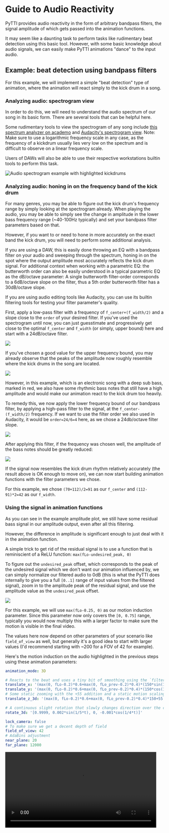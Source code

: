 # Guide to Audio Reactivity

PyTTI provides audio reactivity in the form of arbitrary bandpass filters, the signal amplitude of which gets passed into the animation functions.

It may seem like a daunting task to perform tasks like rudimentary beat detection using this basic tool. However, with some basic knowledge about audio signals, we can easily make PyTTI animations "dance" to the input audio.

## Example: beat detection using bandpass filters

For this example, we will implement a simple "beat detection" type of animation, where the animation will react simply to the kick drum in a song.

### Analyzing audio: spectrogram view

In order to do this, we will need to understand the audio spectrum of our song in its basic form.
There are several tools that can be helpful here.

Some rudimentary tools to view the spectrogram of any song include [this spectrum analyzer on academo](https://academo.org/demos/spectrum-analyzer/) and [Audacity's spectrogram view](https://manual.audacityteam.org/man/spectrogram_view.html#select).
Note: Make sure to use a logarithmic frequency scale in any case, as the frequency of a kickdrum usually lies very low on the spectrum and is difficult to observe on a linear frequency scale.

Users of DAWs will also be able to use their respective workstations builtin tools to perform this task.

![Audio spectrogram example with highlighted kickdrums](assets/audio_spectrogram.png)

### Analyzing audio: honing in on the frequency band of the kick drum

For many genres, you may be able to figure out the kick drum's frequency range by simply looking at the spectrogram already.
When playing the audio, you may be able to simply see the change in amplitude in the lower bass frequency range (~40-100Hz typically) and set your bandpass filter parameters based on that.

However, if you want to or need to hone in more accurately on the exact band the kick drum, you will need to perform some additional analysis.

If you are using a DAW, this is easily done throwing an EQ with a bandpass filter on your audio and sweeping through the spectrum, honing in on the spot where the output amplitude most accurately reflects the kick drum signal.
For additional context when working with a parametric EQ: the butterworth order can also be easily understood in a typical parametric EQ as the dB/octave parameter: A single butterworth filter-order corresponds to a 6dB/octave slope on the filter, thus a 5th order butterworth filter has a 30dB/octave slope.

If you are using audio editing tools like Audacity, you can use its builtin filtering tools for testing your filter parameter's quality.

First, apply a low-pass filter with a frequency of `f_center+(f_width/2)` and a slope close to the `order` of your desired filter. If you've used the spectrogram until now, you can just guesstimate and progressively get close to the optimal `f_center` and `f_width` (or simply, upper bound) here and start with a 24dB/octave filter.

![](assets/audio_amplitude_lowpass.png)

If you've chosen a good value for the upper frequency bound, you may already observe that the peaks of the amplitude now roughly resemble where the kick drums in the song are located.

![](assets/audio_amplitude_lowpassed.png)

However, in this example, which is an electronic song with a deep sub bass, marked in red, we also have some rhythmic bass notes that still have a high amplitude and would make our animation react to the kick drum too heavily.

To remedy this, we now apply the lower frequency bound of our bandpass filter, by applying a high-pass filter to the signal, at the `f_center-(f_width/2)` frequency. If we want to use the filter order we also used in Audacity, it would be `order=24/6=4` here, as we chose a 24db/octave filter slope.

![](assets/audio_amplitude_hipass.png)

After applying this filter, if the frequency was chosen well, the amplitude of the bass notes should be greatly reduced:

![](assets/audio_amplitude_hipassed.png)

If the signal now resembles the kick drum rhythm relatively accurately (the result above is OK enough to move on), we can now start building animation functions with the filter parameters we chose.

For this example, we chose `(70+112)/2=91` as our `f_center` and `(112-91)*2=42` as our `f_width`.

### Using the signal in animation functions

As you can see in the example amplitude plot, we still have some residual bass signal in our amplitude output, even after all this filtering.

However, the difference in amplitude is significant enough to just deal with it in the animation function.

A simple trick to get rid of the residual signal is to use a function that is reminiscient of a ReLU function:
`max(fLo-undesired_peak, 0)`

To figure out the `undesired_peak` offset, which corresponds to the peak of the undesired signal which we don't want our animation influenced by, we can simply normalize our filtered audio to 0dB (this is what the PyTTI does internally to give you a full `[0..1]` range of input values from the filtered signal), zoom in to the amplitude peak of the residual signal, and use the amplitude value as the `undesired_peak` offset.

![](assets/audio_residual_signal.png)

For this example, we will use `max(fLo-0.25, 0)` as our motion induction parameter. Since this parameter now only covers the `[0, 0.75]` range, typically you would now multiply this with a larger factor to make sure the motion is visible in the final video.

The values here now depend on other parameters of your scenario like `field_of_view` as well, but generally it's a good idea to start with larger values (I'd recommend starting with ~200 for a FOV of 42 for example).

Here's the motion induction on the audio highlighted in the previous steps using these animation parameters:

```yaml
animation_mode: 3D

# Reacts to the beat and uses a tiny bit of smoothing using the `filter_var_prev` variable. This can be used to make the movement less abrupt. The 150*sin(1/4*t) motion scaling factor here also modulates over time to switch between translation in the x and y direction
translate_x: '(max(0, fLo-0.2)*0.6+max(0, fLo_prev-0.2)*0.4)*(150*sin(1/4*t))+0.5'
translate_y: '(max(0, fLo-0.2)*0.6+max(0, fLo_prev-0.2)*0.4)*(150*cos(1/3*t))-0.3'
# Some static zooming with the +55 addition and a static motion scaling factor of 150.
translate_z_3d: '(max(0, fLo-0.2)*0.6+max(0, fLo_prev-0.2)*0.4)*150+55'

# A continuous slight rotation that slowly changes direction over the course of the animation
rotate_3d: '[0.9999, 0.002*sin(1/5*t), 0, -0.001*cos(1/4*t)]'

lock_camera: false
# To make sure we get a decent depth of field
field_of_view: 42
# AdaBins adjustment
near_plane: 20
far_plane: 12000
```

<video src='assets/dazzled_cut.mp4' width=480/>